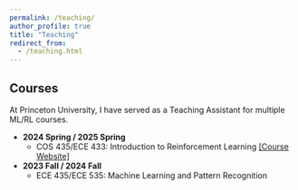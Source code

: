 ```yaml
---
permalink: /teaching/
author_profile: true
title: "Teaching"
redirect_from:
  - /teaching.html
---
```


## Courses

At Princeton University, I have served as a Teaching Assistant for multiple ML/RL courses.

- **2024 Spring / 2025 Spring**
  - COS 435/ECE 433: Introduction to Reinforcement Learning [[Course Website]](https://ben-eysenbach.github.io/intro-rl/)  
- **2023 Fall / 2024 Fall**
  - ECE 435/ECE 535: Machine Learning and Pattern Recognition
<!-- * SML 505: Modern Statistics (2024 Spring) -->